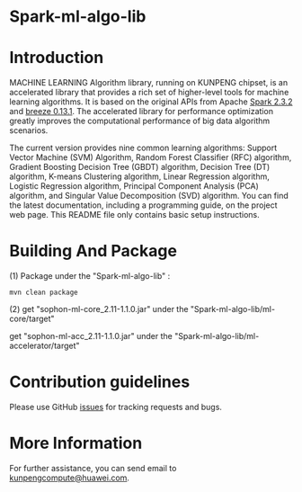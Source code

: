 # Spark-ml-algo-lib



Introduction
============

MACHINE LEARNING Algorithm library, running on KUNPENG chipset, is an accelerated library that provides a rich set of higher-level tools for machine learning algorithms. It is based on the original APIs from Apache [Spark 2.3.2](https://github.com/apache/spark/tree/v2.3.2) and [breeze 0.13.1](https://github.com/scalanlp/breeze/tree/releases/v0.13.1). The accelerated library for performance optimization greatly improves the computational performance of big data algorithm scenarios.

The current version provides nine common learning algorithms: Support Vector Machine (SVM) Algorithm, Random Forest Classifier (RFC) algorithm, Gradient Boosting Decision Tree (GBDT) algorithm, Decision Tree (DT) algorithm, K-means Clustering algorithm, Linear Regression algorithm, Logistic Regression algorithm, Principal Component Analysis (PCA) algorithm, and Singular Value Decomposition (SVD) algorithm. 
You can find the latest documentation, including a programming guide, on the project web page. This README file only contains basic setup instructions.





Building And Package
====================

(1) Package under the "Spark-ml-algo-lib" :

    mvn clean package


(2) get "sophon-ml-core_2.11-1.1.0.jar" under the "Spark-ml-algo-lib/ml-core/target"

   get "sophon-ml-acc_2.11-1.1.0.jar" under the "Spark-ml-algo-lib/ml-accelerator/target"



Contribution guidelines
========

Please use GitHub [issues](https://github.com/kunpengcompute/Spark-ml-algo-lib/issues) for tracking requests and bugs.

More Information
========

For further assistance, you can send email to kunpengcompute@huawei.com.
